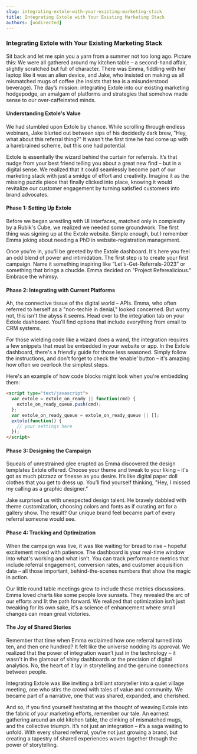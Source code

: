 ```yaml
---
slug: integrating-extole-with-your-existing-marketing-stack
title: Integrating Extole with Your Existing Marketing Stack
authors: [undirected]
---
```



### Integrating Extole with Your Existing Marketing Stack

Sit back and let me spin you a yarn from a summer not too long ago. Picture this: We were all gathered around my kitchen table – a second-hand affair, slightly scratched but full of character. There was Emma, fiddling with her laptop like it was an alien device, and Jake, who insisted on making us all mismatched mugs of coffee (he insists that tea is a misunderstood beverage). The day’s mission: integrating Extole into our existing marketing hodgepodge, an amalgam of platforms and strategies that somehow made sense to our over-caffeinated minds.

#### Understanding Extole's Value

We had stumbled upon Extole by chance. While scrolling through endless webinars, Jake blurted out between sips of his decidedly dark brew, "Hey, what about this referral thing?" It wasn't the first time he had come up with a harebrained scheme, but this one had potential.

Extole is essentially the wizard behind the curtain for referrals. It’s that nudge from your best friend telling you about a great new find – but in a digital sense. We realized that it could seamlessly become part of our marketing stack with just a smidge of effort and creativity. Imagine it as the missing puzzle piece that finally clicked into place, knowing it would revitalize our customer engagement by turning satisfied customers into brand advocates.

#### Phase 1: Setting Up Extole

Before we began wrestling with UI interfaces, matched only in complexity by a Rubik's Cube, we realized we needed some groundwork. The first thing was signing up at the Extole website. Simple enough, but I remember Emma joking about needing a PhD in website-registration management.

Once you're in, you'll be greeted by the Extole dashboard. It's here you feel an odd blend of power and intimidation. The first step is to create your first campaign. Name it something inspiring like “Let's-Get-Referrals-2023” or something that brings a chuckle. Emma decided on "Project Referealicious." Embrace the whimsy.

#### Phase 2: Integrating with Current Platforms

Ah, the connective tissue of the digital world – APIs. Emma, who often referred to herself as a "non-techie in denial," looked concerned. But worry not, this isn't the abyss it seems. Head over to the integration tab on your Extole dashboard. You'll find options that include everything from email to CRM systems. 

For those wielding code like a wizard does a wand, the integration requires a few snippets that must be embedded in your website or app. In the Extole dashboard, there's a friendly guide for those less seasoned. Simply follow the instructions, and don't forget to check the ‘enable’ button – it's amazing how often we overlook the simplest steps. 

Here's an example of how code blocks might look when you're embedding them:

```html
<script type="text/javascript">
  var extole = extole_on_ready || function(cmd) {
    extole_on_ready_queue.push(cmd);
  };
  var extole_on_ready_queue = extole_on_ready_queue || [];
  extole(function() {
    // your settings here
  });
</script>
```

#### Phase 3: Designing the Campaign

Squeals of unrestrained glee erupted as Emma discovered the design templates Extole offered. Choose your theme and tweak to your liking – it's got as much pizzazz or finesse as you desire. It’s like digital paper doll clothes that you get to dress up. You’ll find yourself thinking, "Hey, I missed my calling as a graphic designer."

Jake surprised us with unexpected design talent. He bravely dabbled with theme customization, choosing colors and fonts as if curating art for a gallery show. The result? Our unique brand feel became part of every referral someone would see.

#### Phase 4: Tracking and Optimization

When the campaign was live, it was like waiting for bread to rise – hopeful excitement mixed with patience. The dashboard is your real-time window into what's working and what isn’t. You can track performance metrics that include referral engagement, conversion rates, and customer acquisition data – all those important, behind-the-scenes numbers that show the magic in action.

Our little round table meetings grew to include these metrics discussions. Emma loved charts like some people love sunsets. They revealed the arc of our efforts and lit the path forward. We realized that optimization isn’t just tweaking for its own sake, it's a science of enhancement where small changes can mean great victories.

#### The Joy of Shared Stories

Remember that time when Emma exclaimed how one referral turned into ten, and then one hundred? It felt like the universe nodding its approval. We realized that the power of integration wasn’t just in the technology – it wasn't in the glamour of shiny dashboards or the precision of digital analytics. No, the heart of it lay in storytelling and the genuine connections between people. 

Integrating Extole was like inviting a brilliant storyteller into a quiet village meeting, one who stirs the crowd with tales of value and community. We became part of a narrative, one that was shared, expanded, and cherished.

And so, if you find yourself hesitating at the thought of weaving Extole into the fabric of your marketing efforts, remember our tale. An earnest gathering around an old kitchen table, the clinking of mismatched mugs, and the collective triumph. It’s not just an integration – it’s a saga waiting to unfold. With every shared referral, you’re not just growing a brand, but creating a tapestry of shared experiences woven together through the power of storytelling.